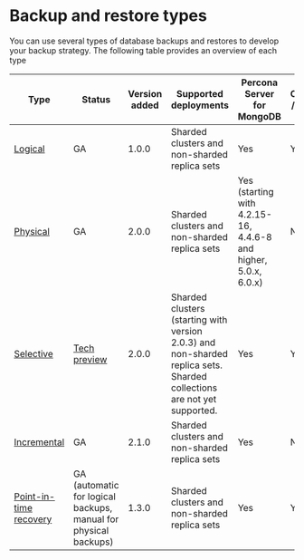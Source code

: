 # Backup and restore types

You can use several types of database backups and restores to develop your backup strategy. The following table provides an overview of each type

| Type           | Status  | Version added | Supported deployments | Percona Server for MongoDB | MongoDB Community /Enterprise Edition | 
| ---------------| -------- | ------------ | ----------------------| ------------------ | ---------------------------------------|
| [Logical](logical.md)| GA      | 1.0.0         | Sharded clusters and non-sharded replica sets | Yes | Yes | 
| [Physical](physical.md) | GA      | 2.0.0         | Sharded clusters and non-sharded replica sets | Yes (starting with 4.2.15-16, 4.4.6-8 and higher, 5.0.x, 6.0.x) | No | 
| [Selective](selective-backup.md) | [Tech preview](../reference/glossary.md#technical-preview-feature)| 2.0.0         | Sharded clusters (starting with version 2.0.3) and non-sharded replica sets. Sharded collections are not yet supported. | Yes | Yes | 
| [Incremental](incremental-backup.md) | GA | 2.1.0         | Sharded clusters and non-sharded replica sets | Yes  | No | 
| [Point-in-time recovery](point-in-time-recovery.md) | GA (automatic for logical backups, manual for physical backups) | 1.3.0   | Sharded clusters and non-sharded replica sets | Yes | Yes | 


